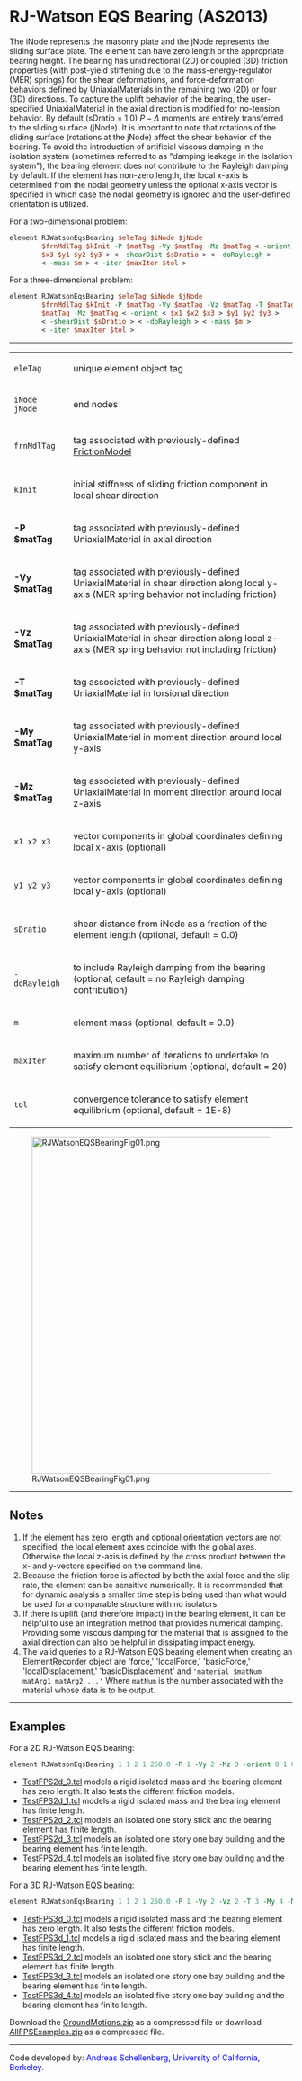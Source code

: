# RJ-Watson EQS Bearing (AS2013)

The iNode represents the masonry plate and the jNode represents the sliding surface plate. The element
can have zero length or the appropriate bearing height. The bearing has
unidirectional (2D) or coupled (3D) friction properties (with post-yield
stiffening due to the mass-energy-regulator (MER) springs) for the shear
deformations, and force-deformation behaviors defined by
UniaxialMaterials in the remaining two (2D) or four (3D) directions. To
capture the uplift behavior of the bearing, the user-specified
UniaxialMaterial in the axial direction is modified for no-tension
behavior. 
By default (sDratio = 1.0) $P-\Delta$ moments are entirely
transferred to the sliding surface (jNode). 
It is important to note that rotations of the sliding surface (rotations at the jNode) affect the
shear behavior of the bearing. 
To avoid the introduction of artificial
viscous damping in the isolation system (sometimes referred to as
"damping leakage in the isolation system"), the bearing element does not contribute to the Rayleigh damping by default. 
If the element has
non-zero length, the local x-axis is determined from the nodal geometry
unless the optional x-axis vector is specified in which case the nodal
geometry is ignored and the user-defined orientation is utilized.

<p>For a two-dimensional problem:</p>

```tcl
element RJWatsonEqsBearing $eleTag $iNode $jNode
        $frnMdlTag $kInit -P $matTag -Vy $matTag -Mz $matTag < -orient $x1 $x2
        $x3 $y1 $y2 $y3 > < -shearDist $sDratio > < -doRayleigh >
        < -mass $m > < -iter $maxIter $tol >
```

<p>For a three-dimensional problem:</p>

```tcl
element RJWatsonEqsBearing $eleTag $iNode $jNode
        $frnMdlTag $kInit -P $matTag -Vy $matTag -Vz $matTag -T $matTag -My
        $matTag -Mz $matTag < -orient < $x1 $x2 $x3 > $y1 $y2 $y3 >
        < -shearDist $sDratio > < -doRayleigh > < -mass $m >
        < -iter $maxIter $tol >
```

<hr />
<table>
<tbody>
<tr class="odd">
<td><code class="parameter-table-variable">eleTag</code></td>
<td><p>unique element object tag</p></td>
</tr>
<tr class="even">
<td><p><code class="parameter-table-variable">iNode jNode</code></p></td>
<td><p>end nodes</p></td>
</tr>
<tr class="odd">
<td><code class="parameter-table-variable">frnMdlTag</code></td>
<td><p>tag associated with previously-defined <a
href="http://opensees.berkeley.edu/wiki/index.php/FrictionModel_Command">FrictionModel</a></p></td>
</tr>
<tr class="even">
<td><code class="parameter-table-variable">kInit</code></td>
<td><p>initial stiffness of sliding friction component in local shear
direction</p></td>
</tr>
<tr class="odd">
<td><p><strong>-P $matTag</strong></p></td>
<td><p>tag associated with previously-defined UniaxialMaterial in axial
direction</p></td>
</tr>
<tr class="even">
<td><p><strong>-Vy $matTag</strong></p></td>
<td><p>tag associated with previously-defined UniaxialMaterial in shear
direction along local y-axis (MER spring behavior not including
friction)</p></td>
</tr>
<tr class="odd">
<td><p><strong>-Vz $matTag</strong></p></td>
<td><p>tag associated with previously-defined UniaxialMaterial in shear
direction along local z-axis (MER spring behavior not including
friction)</p></td>
</tr>
<tr class="even">
<td><p><strong>-T $matTag</strong></p></td>
<td><p>tag associated with previously-defined UniaxialMaterial in
torsional direction</p></td>
</tr>
<tr class="odd">
<td><p><strong>-My $matTag</strong></p></td>
<td><p>tag associated with previously-defined UniaxialMaterial in moment
direction around local y-axis</p></td>
</tr>
<tr class="even">
<td><p><strong>-Mz $matTag</strong></p></td>
<td><p>tag associated with previously-defined UniaxialMaterial in moment
direction around local z-axis</p></td>
</tr>
<tr class="odd">
<td><p><code class="parameter-table-variable">x1 x2 x3</code></p></td>
<td><p>vector components in global coordinates defining local x-axis
(optional)</p></td>
</tr>
<tr class="even">
<td><p><code class="parameter-table-variable">y1 y2 y3</code></p></td>
<td><p>vector components in global coordinates defining local y-axis
(optional)</p></td>
</tr>
<tr class="odd">
<td><code class="parameter-table-variable">sDratio</code></td>
<td><p>shear distance from iNode as a fraction of the element length
(optional, default = 0.0)</p></td>
</tr>
<tr class="even">
<td><p><code class="parameter-table-flag">-doRayleigh</code></p></td>
<td><p>to include Rayleigh damping from the bearing (optional, default =
no Rayleigh damping contribution)</p></td>
</tr>
<tr class="odd">
<td><code class="parameter-table-variable">m</code></td>
<td><p>element mass (optional, default = 0.0)</p></td>
</tr>
<tr class="even">
<td><code class="parameter-table-variable">maxIter</code></td>
<td><p>maximum number of iterations to undertake to satisfy element
equilibrium (optional, default = 20)</p></td>
</tr>
<tr class="odd">
<td><code class="parameter-table-variable">tol</code></td>
<td><p>convergence tolerance to satisfy element equilibrium (optional,
default = 1E-8)</p></td>
</tr>
</tbody>
</table>
<figure>
<img src="/_static/wiki/RJWatsonEQSBearingFig01.png"
title="RJWatsonEQSBearingFig01.png" width="600"
alt="RJWatsonEQSBearingFig01.png" />
<figcaption aria-hidden="true">RJWatsonEQSBearingFig01.png</figcaption>
</figure>
<hr />

## Notes

1. If the element has zero length and optional orientation vectors
are not specified, the local element axes coincide with the global axes.
Otherwise the local z-axis is defined by the cross product between the
x- and y-vectors specified on the command line.
2. Because the friction force is affected by both the axial force and
the slip rate, the element can be sensitive numerically. It is
recommended that for dynamic analysis a smaller time step is being used
than what would be used for a comparable structure with no
isolators.
3. If there is uplift (and therefore impact) in the bearing element,
it can be helpful to use an integration method that provides numerical
damping. Providing some viscous damping for the material that is
assigned to the axial direction can also be helpful in dissipating
impact energy.
4. The valid queries to a RJ-Watson EQS bearing element when creating
an ElementRecorder object are 'force,' 'localForce,' 'basicForce,' 'localDisplacement,' 'basicDisplacement' and `'material $matNum matArg1 matArg2 ...'` Where `matNum` is the number associated with the material
whose data is to be output.

<hr />

## Examples

For a 2D RJ-Watson EQS bearing:
```tcl
element RJWatsonEqsBearing 1 1 2 1 250.0 -P 1 -Vy 2 -Mz 3 -orient 0 1 0 -1 0 0;
```

<ul>
<li><a href="TestFPS2d_0.tcl" title="wikilink">TestFPS2d_0.tcl</a>
models a rigid isolated mass and the bearing element has zero length. It
also tests the different friction models.</li>
<li><a href="TestFPS2d_1.tcl" title="wikilink">TestFPS2d_1.tcl</a>
models a rigid isolated mass and the bearing element has finite
length.</li>
<li><a href="TestFPS2d_2.tcl" title="wikilink">TestFPS2d_2.tcl</a>
models an isolated one story stick and the bearing element has finite
length.</li>
<li><a href="TestFPS2d_3.tcl" title="wikilink">TestFPS2d_3.tcl</a>
models an isolated one story one bay building and the bearing element
has finite length.</li>
<li><a href="TestFPS2d_4.tcl" title="wikilink">TestFPS2d_4.tcl</a>
models an isolated five story one bay building and the bearing element
has finite length.</li>
</ul>

For a 3D RJ-Watson EQS bearing: 
```tcl
element RJWatsonEqsBearing 1 1 2 1 250.0 -P 1 -Vy 2 -Vz 2 -T 3 -My 4 -Mz 4 -orient 0 0 1 -1 0 0;
```

<ul>
<li><a href="TestFPS3d_0.tcl" title="wikilink">TestFPS3d_0.tcl</a>
models a rigid isolated mass and the bearing element has zero length. It
also tests the different friction models.</li>
<li><a href="TestFPS3d_1.tcl" title="wikilink">TestFPS3d_1.tcl</a>
models a rigid isolated mass and the bearing element has finite
length.</li>
<li><a href="TestFPS3d_2.tcl" title="wikilink">TestFPS3d_2.tcl</a>
models an isolated one story stick and the bearing element has finite
length.</li>
<li><a href="TestFPS3d_3.tcl" title="wikilink">TestFPS3d_3.tcl</a>
models an isolated one story one bay building and the bearing element
has finite length.</li>
<li><a href="TestFPS3d_4.tcl" title="wikilink">TestFPS3d_4.tcl</a>
models an isolated five story one bay building and the bearing element
has finite length.</li>
</ul>
<p>Download the <a href="Media:GroundMotions.zip"
title="wikilink">GroundMotions.zip</a> as a compressed file or download
<a href="Media:AllFPSExamples.zip"
title="wikilink">AllFPSExamples.zip</a> as a compressed file.</p>

<hr />

Code developed by: <span style="color:blue"> Andreas Schellenberg, University of California, Berkeley. </span>

